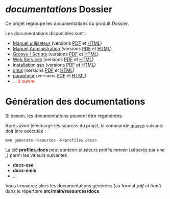 [//]: #  (github url : https://github.com/digitechRD/dossier)

# _documentations_ **Dossier**

Ce projet regroupe les documentations du produit _Dossier_.

Les documentations disponibles sont :

* [Manuel utilisateur](src/adoc/user-guide/9.0/dossier-user-guide.adoc) (versions 
[PDF](src/main/resources/docs/user-guide/9.0/[Dossier]Manuel-Utilisateur.pdf) et 
[HTML](src/main/resources/docs/user-guide/9.0/[Dossier]Manuel-Utilisateur.html))
* [Manuel Administration](src/adoc/administration/9.0/dossier-admin-guide.adoc) (versions
    [PDF](src/main/resources/docs/administration/9.0/[Dossier]Manuel-Administrateur.pdf) et
    [HTML](src/main/resources/docs/administration/9.0/[Dossier]Manuel-Administrateur.html))
* [Groovy / Scripts](src/adoc/groovy/dossier-groovy.adoc) (versions [PDF](src/main/resources/docs/groovy/dossier-groovy.pdf) et
  [HTML](src/main/resources/docs/groovy/dossier-groovy.html))
* [Web Services](src/adoc/webservices/dossier-webservices.adoc) (versions [PDF](src/main/resources/docs/webservices/dossier-webservices.pdf) et 
 [HTML](src/main/resources/docs/webservices/dossier-webservices.html))
* [installation sso](src/adoc/sso/dossier-sso.adoc) (versions [PDF](src/main/resources/docs/sso/dossier-sso.pdf) et
  [HTML](src/main/resources/docs/sso/dossier-sso.html))
* [cmis](src/adoc/cmis/dossier-cmis.adoc) (versions [PDF](src/main/resources/docs/cmis/dossier-cmis.pdf)
  et [HTML](src/main/resources/docs/cmis/dossier-cmis.html))
* [parapheur](src/adoc/signature-book/dossier-signature-book.adoc) (versions [PDF](src/main/resources/docs/signature-book/dossier-signature-book.pdf) et 
  [HTML](src/main/resources/docs/signature-book/dossier-signature-book.html))
* <span style="color: #FF0000;">... à suivre</span>

# Génération des documentations

Si besoin, les documentations peuvent être regénérées.

Après avoir téléchargé les sources du projet,
la commande [maven](https://maven.apache.org/) suivante doit être exécutée :

```console
mvn generate-resources -P<profiles.docs>
```

La clé **profiles.docs** peut contenir plusieurs profils _maven_ (séparés par une **,**) parmi les valeurs suivantes

* **docs-sso**
* **docs-cmis**
* ...

Vous trouverez alors les documentations générées (au format _pdf_ et _html_) dans le répertoire **src/main/resources/docs**.
